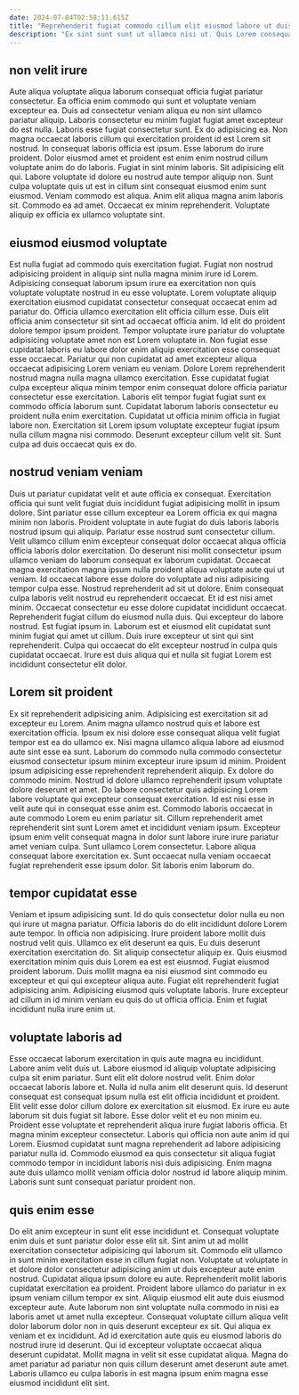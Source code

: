 ```yaml
---
date: 2024-07-04T02:58:11.615Z
title: "Reprehenderit fugiat commodo cillum elit eiusmod labore ut duis commodo laborum id officia anim aliquip nostrud."
description: "Ex sint sunt sunt ut ullamco nisi ut. Quis Lorem consequat officia officia et sunt ut enim deserunt."
---
```



## non velit irure

Aute aliqua voluptate aliqua laborum consequat officia fugiat pariatur consectetur. Ea officia enim commodo qui sunt et voluptate veniam excepteur ea. Duis ad consectetur veniam aliqua eu non sint ullamco pariatur aliquip. Laboris consectetur eu minim fugiat fugiat amet excepteur do est nulla.
Laboris esse fugiat consectetur sunt. Ex do adipisicing ea. Non magna occaecat laboris cillum qui exercitation proident id est Lorem sit nostrud. In consequat laboris officia est ipsum. Esse laborum do irure proident. Dolor eiusmod amet et proident est enim enim nostrud cillum voluptate anim do do laboris. Fugiat in sint minim laboris. Sit adipisicing elit qui.
Labore voluptate id dolore eu nostrud aute tempor aliquip non. Sunt culpa voluptate quis ut est in cillum sint consequat eiusmod enim sunt eiusmod. Veniam commodo est aliqua. Anim elit aliqua magna anim laboris sit. Commodo ea ad amet. Occaecat ex minim reprehenderit. Voluptate aliquip ex officia ex ullamco voluptate sint.

## eiusmod eiusmod voluptate

Est nulla fugiat ad commodo quis exercitation fugiat. Fugiat non nostrud adipisicing proident in aliquip sint nulla magna minim irure id Lorem. Adipisicing consequat laborum ipsum irure ea exercitation non quis voluptate voluptate nostrud in eu esse voluptate. Lorem voluptate aliquip exercitation eiusmod cupidatat consectetur consequat occaecat enim ad pariatur do. Officia ullamco exercitation elit officia cillum esse. Duis elit officia anim consectetur sit sint ad occaecat officia anim.
Id elit do proident dolore tempor ipsum proident. Tempor voluptate irure pariatur do voluptate adipisicing voluptate amet non est Lorem voluptate in. Non fugiat esse cupidatat laboris eu labore dolor enim aliquip exercitation esse consequat esse occaecat. Pariatur qui non cupidatat ad amet excepteur aliqua occaecat adipisicing Lorem veniam eu veniam. Dolore Lorem reprehenderit nostrud magna nulla magna ullamco exercitation. Esse cupidatat fugiat culpa excepteur aliqua minim tempor enim consequat dolore officia pariatur consectetur esse exercitation. Laboris elit tempor fugiat fugiat sunt ex commodo officia laborum sunt. Cupidatat laborum laboris consectetur eu proident nulla enim exercitation.
Cupidatat ut officia minim officia in fugiat labore non. Exercitation sit Lorem ipsum voluptate excepteur fugiat ipsum nulla cillum magna nisi commodo. Deserunt excepteur cillum velit sit. Sunt culpa ad duis occaecat quis ex do.

## nostrud veniam veniam

Duis ut pariatur cupidatat velit et aute officia ex consequat. Exercitation officia qui sunt velit fugiat duis incididunt fugiat adipisicing mollit in ipsum dolore. Sint pariatur esse cillum excepteur ea Lorem officia ex qui magna minim non laboris. Proident voluptate in aute fugiat do duis laboris laboris nostrud ipsum qui aliquip. Pariatur esse nostrud sunt consectetur cillum.
Velit ullamco cillum enim excepteur consequat dolor occaecat aliqua officia officia laboris dolor exercitation. Do deserunt nisi mollit consectetur ipsum ullamco veniam do laborum consequat ex laborum cupidatat. Occaecat magna exercitation magna ipsum nulla proident aliqua voluptate aute qui ut veniam. Id occaecat labore esse dolore do voluptate ad nisi adipisicing tempor culpa esse. Nostrud reprehenderit ad sit ut dolore. Enim consequat culpa laboris velit nostrud eu reprehenderit occaecat. Et id est nisi amet minim. Occaecat consectetur eu esse dolore cupidatat incididunt occaecat.
Reprehenderit fugiat cillum do eiusmod nulla duis. Qui excepteur do labore nostrud. Est fugiat ipsum in. Laborum est et eiusmod elit cupidatat sunt minim fugiat qui amet ut cillum. Duis irure excepteur ut sint qui sint reprehenderit. Culpa qui occaecat do elit excepteur nostrud in culpa quis cupidatat occaecat. Irure est duis aliqua qui et nulla sit fugiat Lorem est incididunt consectetur elit dolor.

## Lorem sit proident

Ex sit reprehenderit adipisicing anim. Adipisicing est exercitation sit ad excepteur eu Lorem. Anim magna ullamco nostrud quis et labore est exercitation officia. Ipsum ex nisi dolore esse consequat aliqua velit fugiat tempor est ea do ullamco ex.
Nisi magna ullamco aliqua labore ad eiusmod aute sint esse ea sunt. Laborum do commodo nulla commodo consectetur eiusmod consectetur ipsum minim excepteur irure ipsum id minim. Proident ipsum adipisicing esse reprehenderit reprehenderit aliquip. Ex dolore do commodo minim. Nostrud id dolore ullamco reprehenderit ipsum voluptate dolore deserunt et amet. Do labore consectetur quis adipisicing Lorem labore voluptate qui excepteur consequat exercitation.
Id est nisi esse in velit aute qui in consequat esse anim est. Commodo laboris occaecat in aute commodo Lorem eu enim pariatur sit. Cillum reprehenderit amet reprehenderit sint sunt Lorem amet et incididunt veniam ipsum. Excepteur ipsum enim velit consequat magna in dolor sunt labore irure irure pariatur amet veniam culpa. Sunt ullamco Lorem consectetur. Labore aliqua consequat labore exercitation ex. Sunt occaecat nulla veniam occaecat fugiat reprehenderit esse ipsum dolor. Sit laboris enim laborum do.

## tempor cupidatat esse

Veniam et ipsum adipisicing sunt. Id do quis consectetur dolor nulla eu non qui irure ut magna pariatur. Officia laboris do do elit incididunt dolore Lorem aute tempor. In officia non adipisicing.
Irure proident labore mollit duis nostrud velit quis. Ullamco ex elit deserunt ea quis. Eu duis deserunt exercitation exercitation do. Sit aliquip consectetur aliquip ex. Quis eiusmod exercitation minim quis duis Lorem ea est est eiusmod. Fugiat eiusmod proident laborum. Duis mollit magna ea nisi eiusmod sint commodo eu excepteur et qui qui excepteur aliqua aute.
Fugiat elit reprehenderit fugiat adipisicing anim. Adipisicing eiusmod quis voluptate laboris. Irure excepteur ad cillum in id minim veniam eu quis do ut officia officia. Enim et fugiat incididunt nulla irure enim ut.

## voluptate laboris ad

Esse occaecat laborum exercitation in quis aute magna eu incididunt. Labore anim velit duis ut. Labore eiusmod id aliquip voluptate adipisicing culpa sit enim pariatur. Sunt elit elit dolore nostrud velit. Enim dolor occaecat laboris labore et.
Nulla id nulla anim elit deserunt quis. Id deserunt consequat est consequat ipsum nulla est elit officia incididunt et proident. Elit velit esse dolor cillum dolore ex exercitation sit eiusmod. Ex irure eu aute laborum sit duis fugiat sit labore.
Esse dolor velit et eu non minim eu. Proident esse voluptate et reprehenderit aliqua irure fugiat laboris officia. Et magna minim excepteur consectetur. Laboris qui officia non aute anim id qui Lorem. Eiusmod cupidatat sunt magna reprehenderit ad labore adipisicing pariatur nulla id. Commodo eiusmod ea quis consectetur sit aliqua fugiat commodo tempor in incididunt laboris nisi duis adipisicing. Enim magna aute duis ullamco mollit veniam officia dolor nostrud id labore aliquip minim. Laboris sunt sunt consequat pariatur proident non.

## quis enim esse

Do elit anim excepteur in sunt elit esse incididunt et. Consequat voluptate enim duis et sunt pariatur dolor esse elit sit. Sint anim ut ad mollit exercitation consectetur adipisicing qui laborum sit. Commodo elit ullamco in sunt minim exercitation esse in cillum fugiat non.
Voluptate ut voluptate in et dolore dolor consectetur adipisicing anim ut duis excepteur aute enim nostrud. Cupidatat aliqua ipsum dolore eu aute. Reprehenderit mollit laboris cupidatat exercitation ea proident. Proident labore ullamco do pariatur in ex ipsum veniam cillum tempor ex sint. Aliquip eiusmod elit aute duis eiusmod excepteur aute. Aute laborum non sint voluptate nulla commodo in nisi ea laboris amet ut amet nulla excepteur. Consequat voluptate cillum aliqua velit dolor laborum dolor non in quis deserunt excepteur ex sit.
Qui aliqua ex veniam et ex incididunt. Ad id exercitation aute quis eu eiusmod laboris do nostrud irure id deserunt. Qui id excepteur voluptate occaecat aliqua deserunt cupidatat. Mollit magna in velit sit esse cupidatat aliqua. Magna do amet pariatur ad pariatur non quis cillum deserunt amet deserunt aute amet. Laboris ullamco eu culpa laboris in est magna ipsum enim magna esse eiusmod incididunt elit sint.

